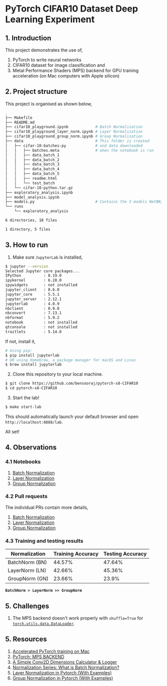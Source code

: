 # PyTorch CIFAR10 Dataset Deep Learning Experiment

## 1. Introduction
This project demonstrates the use of,
1. PyTorch to write neural networks
2. CIFAR10 dataset for image classification and
3. Metal Performance Shaders (MPS) backend for GPU training acceleration (on Mac computers with Apple silicon)

## 2. Project structure
This project is organised as shown below,
```sh
.
├── Makefile
├── README.md
├── cifar10_playground.ipynb            # Batch Normalization
├── cifar10_playground_layer_norm.ipynb # Layer Normalization
├── cifar10_playground_group_norm.ipynb # Group Normalization
├── data                                # This folder is created
│   ├── cifar-10-batches-py             # and data downloaded
│   │   ├── batches.meta                # when the notebook is run
│   │   ├── data_batch_1
│   │   ├── data_batch_2
│   │   ├── data_batch_3
│   │   ├── data_batch_4
│   │   ├── data_batch_5
│   │   ├── readme.html
│   │   └── test_batch
│   └── cifar-10-python.tar.gz
├── exploratory_analysis.ipynb
├── model_analysis.ipynb
├── models.py                           # Contains the 3 models NetBN, NetLN and NetGN
└── runs
    └── exploratory_analysis

6 directories, 18 files

1 directory, 5 files
```

## 3. How to run 
1. Make sure `JupyterLab` is installed,
```sh
$ jupyter --version
Selected Jupyter core packages...
IPython          : 8.19.0
ipykernel        : 6.28.0
ipywidgets       : not installed
jupyter_client   : 8.6.0
jupyter_core     : 5.5.1
jupyter_server   : 2.12.1
jupyterlab       : 4.0.9
nbclient         : 0.9.0
nbconvert        : 7.13.1
nbformat         : 5.9.2
notebook         : not installed
qtconsole        : not installed
traitlets        : 5.14.0
```

If not, install it,
```sh
# Using pip:
$ pip install jupyterlab
# OR using Homebrew, a package manager for macOS and Linux
$ brew install jupyterlab
```

2. Clone this repository to your local machine.
```sh
$ git clone https://github.com/bensooraj/pytorch-s8-CIFAR10
$ cd pytorch-s8-CIFAR10
```

3. Start the lab!
```sh
$ make start-lab
```
This should automatically launch your default browser and open `http://localhost:8888/lab`.

All set!

## 4. Observations
### 4.1 Notebooks
1. [Batch Normalization](./cifar10_playground.ipynb) 
2. [Layer Normalization](./cifar10_playground_layer_norm.ipynb) 
3. [Group Normalization](./cifar10_playground_group_norm.ipynb) 

### 4.2 Pull requests
The individual PRs contain more details,
1. [Batch Normalization](https://github.com/bensooraj/pytorch-s8-CIFAR10/pull/7) 
2. [Layer Normalization](https://github.com/bensooraj/pytorch-s8-CIFAR10/pull/8) 
3. [Group Normalization](https://github.com/bensooraj/pytorch-s8-CIFAR10/pull/9) 

### 4.3 Training and testing results
| Normalization | Training Accuracy | Testing Accuracy |
|---------------|-------------------|------------------|
| BatchNorm (BN) | 44.57% | 47.64% |
| LayerNorm (LN) | 42.66% | 45.36% |
| GroupNorm (GN) | 23.66% | 23.9% |

**`BatchNorm > LayerNorm >> GroupNorm`**

## 5. Challenges
1. The MPS backend doesn't work properly with `shuffle=True` for [`torch.utils.data.DataLoader`](https://pytorch.org/docs/stable/data.html#module-torch.utils.data).

## 5. Resources
1. [Accelerated PyTorch training on Mac](https://developer.apple.com/metal/pytorch/)
2. [PyTorch: MPS BACKEND](https://pytorch.org/docs/master/notes/mps.html)
3. [A Simple Conv2D Dimensions Calculator & Logger](https://charisoudis.com/blog/a-simple-conv2d-dimensions-calculator-logger)
4. [Normalization Series: What is Batch Normalization?](https://wandb.ai/wandb_fc/Normalization/reports/Normalization-Series-What-is-Batch-Norm---VmlldzoxMjk2ODcz)
5. [Layer Normalization in Pytorch (With Examples)](https://wandb.ai/wandb_fc/LayerNorm/reports/Layer-Normalization-in-Pytorch-With-Examples---VmlldzoxMjk5MTk1)
6. [Group Normalization in Pytorch (With Examples)](https://wandb.ai/wandb_fc/GroupNorm/reports/Group-Normalization-in-Pytorch-With-Examples---VmlldzoxMzU0MzMy)

